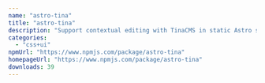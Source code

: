 ```yaml
---
name: "astro-tina"
title: "astro-tina"
description: "Support contextual editing with TinaCMS in static Astro sites."
categories:
  - "css+ui"
npmUrl: "https://www.npmjs.com/package/astro-tina"
homepageUrl: "https://www.npmjs.com/package/astro-tina"
downloads: 39
---
```

